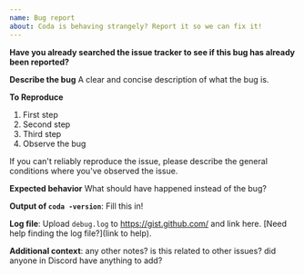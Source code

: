 ```yaml
---
name: Bug report
about: Coda is behaving strangely? Report it so we can fix it!
---
```


**Have you already searched the issue tracker to see if this bug has already
been reported?**

**Describe the bug**
A clear and concise description of what the bug is.

**To Reproduce**
1. First step
2. Second step
3. Third step
4. Observe the bug

If you can't reliably reproduce the issue, please describe the general
conditions where you've observed the issue.

**Expected behavior**
What should have happened instead of the bug?

**Output of `coda -version`**: Fill this in!

**Log file**: Upload `debug.log` to https://gist.github.com/ and link here.
[Need help finding the log file?](link to help).

**Additional context**: any other notes? is this related to other issues? did
anyone in Discord have anything to add?
